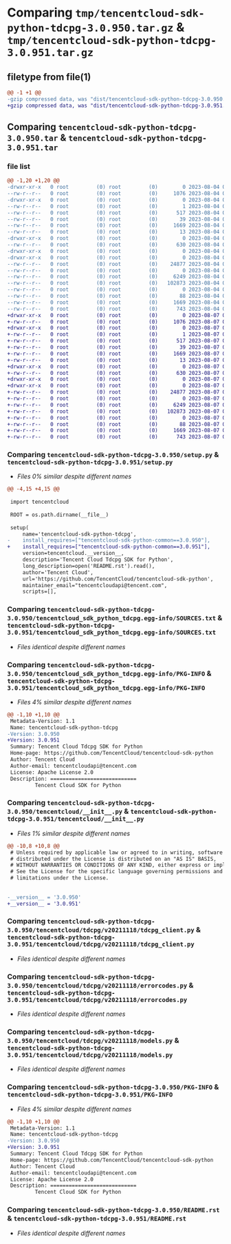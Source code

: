 # Comparing `tmp/tencentcloud-sdk-python-tdcpg-3.0.950.tar.gz` & `tmp/tencentcloud-sdk-python-tdcpg-3.0.951.tar.gz`

## filetype from file(1)

```diff
@@ -1 +1 @@
-gzip compressed data, was "dist/tencentcloud-sdk-python-tdcpg-3.0.950.tar", last modified: Fri Aug  4 00:35:35 2023, max compression
+gzip compressed data, was "dist/tencentcloud-sdk-python-tdcpg-3.0.951.tar", last modified: Mon Aug  7 00:35:24 2023, max compression
```

## Comparing `tencentcloud-sdk-python-tdcpg-3.0.950.tar` & `tencentcloud-sdk-python-tdcpg-3.0.951.tar`

### file list

```diff
@@ -1,20 +1,20 @@
-drwxr-xr-x   0 root         (0) root         (0)        0 2023-08-04 00:35:35.000000 tencentcloud-sdk-python-tdcpg-3.0.950/
--rw-r--r--   0 root         (0) root         (0)     1076 2023-08-04 00:35:35.000000 tencentcloud-sdk-python-tdcpg-3.0.950/setup.py
-drwxr-xr-x   0 root         (0) root         (0)        0 2023-08-04 00:35:35.000000 tencentcloud-sdk-python-tdcpg-3.0.950/tencentcloud_sdk_python_tdcpg.egg-info/
--rw-r--r--   0 root         (0) root         (0)        1 2023-08-04 00:35:35.000000 tencentcloud-sdk-python-tdcpg-3.0.950/tencentcloud_sdk_python_tdcpg.egg-info/dependency_links.txt
--rw-r--r--   0 root         (0) root         (0)      517 2023-08-04 00:35:35.000000 tencentcloud-sdk-python-tdcpg-3.0.950/tencentcloud_sdk_python_tdcpg.egg-info/SOURCES.txt
--rw-r--r--   0 root         (0) root         (0)       39 2023-08-04 00:35:35.000000 tencentcloud-sdk-python-tdcpg-3.0.950/tencentcloud_sdk_python_tdcpg.egg-info/requires.txt
--rw-r--r--   0 root         (0) root         (0)     1669 2023-08-04 00:35:35.000000 tencentcloud-sdk-python-tdcpg-3.0.950/tencentcloud_sdk_python_tdcpg.egg-info/PKG-INFO
--rw-r--r--   0 root         (0) root         (0)       13 2023-08-04 00:35:35.000000 tencentcloud-sdk-python-tdcpg-3.0.950/tencentcloud_sdk_python_tdcpg.egg-info/top_level.txt
-drwxr-xr-x   0 root         (0) root         (0)        0 2023-08-04 00:35:35.000000 tencentcloud-sdk-python-tdcpg-3.0.950/tencentcloud/
--rw-r--r--   0 root         (0) root         (0)      630 2023-08-04 00:35:35.000000 tencentcloud-sdk-python-tdcpg-3.0.950/tencentcloud/__init__.py
-drwxr-xr-x   0 root         (0) root         (0)        0 2023-08-04 00:35:35.000000 tencentcloud-sdk-python-tdcpg-3.0.950/tencentcloud/tdcpg/
-drwxr-xr-x   0 root         (0) root         (0)        0 2023-08-04 00:35:35.000000 tencentcloud-sdk-python-tdcpg-3.0.950/tencentcloud/tdcpg/v20211118/
--rw-r--r--   0 root         (0) root         (0)    24877 2023-08-04 00:35:35.000000 tencentcloud-sdk-python-tdcpg-3.0.950/tencentcloud/tdcpg/v20211118/tdcpg_client.py
--rw-r--r--   0 root         (0) root         (0)        0 2023-08-04 00:35:35.000000 tencentcloud-sdk-python-tdcpg-3.0.950/tencentcloud/tdcpg/v20211118/__init__.py
--rw-r--r--   0 root         (0) root         (0)     6249 2023-08-04 00:35:35.000000 tencentcloud-sdk-python-tdcpg-3.0.950/tencentcloud/tdcpg/v20211118/errorcodes.py
--rw-r--r--   0 root         (0) root         (0)   102873 2023-08-04 00:35:35.000000 tencentcloud-sdk-python-tdcpg-3.0.950/tencentcloud/tdcpg/v20211118/models.py
--rw-r--r--   0 root         (0) root         (0)        0 2023-08-04 00:35:35.000000 tencentcloud-sdk-python-tdcpg-3.0.950/tencentcloud/tdcpg/__init__.py
--rw-r--r--   0 root         (0) root         (0)       88 2023-08-04 00:35:35.000000 tencentcloud-sdk-python-tdcpg-3.0.950/setup.cfg
--rw-r--r--   0 root         (0) root         (0)     1669 2023-08-04 00:35:35.000000 tencentcloud-sdk-python-tdcpg-3.0.950/PKG-INFO
--rw-r--r--   0 root         (0) root         (0)      743 2023-08-04 00:35:35.000000 tencentcloud-sdk-python-tdcpg-3.0.950/README.rst
+drwxr-xr-x   0 root         (0) root         (0)        0 2023-08-07 00:35:24.000000 tencentcloud-sdk-python-tdcpg-3.0.951/
+-rw-r--r--   0 root         (0) root         (0)     1076 2023-08-07 00:35:24.000000 tencentcloud-sdk-python-tdcpg-3.0.951/setup.py
+drwxr-xr-x   0 root         (0) root         (0)        0 2023-08-07 00:35:24.000000 tencentcloud-sdk-python-tdcpg-3.0.951/tencentcloud_sdk_python_tdcpg.egg-info/
+-rw-r--r--   0 root         (0) root         (0)        1 2023-08-07 00:35:24.000000 tencentcloud-sdk-python-tdcpg-3.0.951/tencentcloud_sdk_python_tdcpg.egg-info/dependency_links.txt
+-rw-r--r--   0 root         (0) root         (0)      517 2023-08-07 00:35:24.000000 tencentcloud-sdk-python-tdcpg-3.0.951/tencentcloud_sdk_python_tdcpg.egg-info/SOURCES.txt
+-rw-r--r--   0 root         (0) root         (0)       39 2023-08-07 00:35:24.000000 tencentcloud-sdk-python-tdcpg-3.0.951/tencentcloud_sdk_python_tdcpg.egg-info/requires.txt
+-rw-r--r--   0 root         (0) root         (0)     1669 2023-08-07 00:35:24.000000 tencentcloud-sdk-python-tdcpg-3.0.951/tencentcloud_sdk_python_tdcpg.egg-info/PKG-INFO
+-rw-r--r--   0 root         (0) root         (0)       13 2023-08-07 00:35:24.000000 tencentcloud-sdk-python-tdcpg-3.0.951/tencentcloud_sdk_python_tdcpg.egg-info/top_level.txt
+drwxr-xr-x   0 root         (0) root         (0)        0 2023-08-07 00:35:24.000000 tencentcloud-sdk-python-tdcpg-3.0.951/tencentcloud/
+-rw-r--r--   0 root         (0) root         (0)      630 2023-08-07 00:35:24.000000 tencentcloud-sdk-python-tdcpg-3.0.951/tencentcloud/__init__.py
+drwxr-xr-x   0 root         (0) root         (0)        0 2023-08-07 00:35:24.000000 tencentcloud-sdk-python-tdcpg-3.0.951/tencentcloud/tdcpg/
+drwxr-xr-x   0 root         (0) root         (0)        0 2023-08-07 00:35:24.000000 tencentcloud-sdk-python-tdcpg-3.0.951/tencentcloud/tdcpg/v20211118/
+-rw-r--r--   0 root         (0) root         (0)    24877 2023-08-07 00:35:24.000000 tencentcloud-sdk-python-tdcpg-3.0.951/tencentcloud/tdcpg/v20211118/tdcpg_client.py
+-rw-r--r--   0 root         (0) root         (0)        0 2023-08-07 00:35:24.000000 tencentcloud-sdk-python-tdcpg-3.0.951/tencentcloud/tdcpg/v20211118/__init__.py
+-rw-r--r--   0 root         (0) root         (0)     6249 2023-08-07 00:35:24.000000 tencentcloud-sdk-python-tdcpg-3.0.951/tencentcloud/tdcpg/v20211118/errorcodes.py
+-rw-r--r--   0 root         (0) root         (0)   102873 2023-08-07 00:35:24.000000 tencentcloud-sdk-python-tdcpg-3.0.951/tencentcloud/tdcpg/v20211118/models.py
+-rw-r--r--   0 root         (0) root         (0)        0 2023-08-07 00:35:24.000000 tencentcloud-sdk-python-tdcpg-3.0.951/tencentcloud/tdcpg/__init__.py
+-rw-r--r--   0 root         (0) root         (0)       88 2023-08-07 00:35:24.000000 tencentcloud-sdk-python-tdcpg-3.0.951/setup.cfg
+-rw-r--r--   0 root         (0) root         (0)     1669 2023-08-07 00:35:24.000000 tencentcloud-sdk-python-tdcpg-3.0.951/PKG-INFO
+-rw-r--r--   0 root         (0) root         (0)      743 2023-08-07 00:35:24.000000 tencentcloud-sdk-python-tdcpg-3.0.951/README.rst
```

### Comparing `tencentcloud-sdk-python-tdcpg-3.0.950/setup.py` & `tencentcloud-sdk-python-tdcpg-3.0.951/setup.py`

 * *Files 0% similar despite different names*

```diff
@@ -4,15 +4,15 @@
 
 import tencentcloud
 
 ROOT = os.path.dirname(__file__)
 
 setup(
     name='tencentcloud-sdk-python-tdcpg',
-    install_requires=["tencentcloud-sdk-python-common==3.0.950"],
+    install_requires=["tencentcloud-sdk-python-common==3.0.951"],
     version=tencentcloud.__version__,
     description='Tencent Cloud Tdcpg SDK for Python',
     long_description=open('README.rst').read(),
     author='Tencent Cloud',
     url='https://github.com/TencentCloud/tencentcloud-sdk-python',
     maintainer_email="tencentcloudapi@tencent.com",
     scripts=[],
```

### Comparing `tencentcloud-sdk-python-tdcpg-3.0.950/tencentcloud_sdk_python_tdcpg.egg-info/SOURCES.txt` & `tencentcloud-sdk-python-tdcpg-3.0.951/tencentcloud_sdk_python_tdcpg.egg-info/SOURCES.txt`

 * *Files identical despite different names*

### Comparing `tencentcloud-sdk-python-tdcpg-3.0.950/tencentcloud_sdk_python_tdcpg.egg-info/PKG-INFO` & `tencentcloud-sdk-python-tdcpg-3.0.951/tencentcloud_sdk_python_tdcpg.egg-info/PKG-INFO`

 * *Files 4% similar despite different names*

```diff
@@ -1,10 +1,10 @@
 Metadata-Version: 1.1
 Name: tencentcloud-sdk-python-tdcpg
-Version: 3.0.950
+Version: 3.0.951
 Summary: Tencent Cloud Tdcpg SDK for Python
 Home-page: https://github.com/TencentCloud/tencentcloud-sdk-python
 Author: Tencent Cloud
 Author-email: tencentcloudapi@tencent.com
 License: Apache License 2.0
 Description: ============================
         Tencent Cloud SDK for Python
```

### Comparing `tencentcloud-sdk-python-tdcpg-3.0.950/tencentcloud/__init__.py` & `tencentcloud-sdk-python-tdcpg-3.0.951/tencentcloud/__init__.py`

 * *Files 1% similar despite different names*

```diff
@@ -10,8 +10,8 @@
 # Unless required by applicable law or agreed to in writing, software
 # distributed under the License is distributed on an "AS IS" BASIS,
 # WITHOUT WARRANTIES OR CONDITIONS OF ANY KIND, either express or implied.
 # See the License for the specific language governing permissions and
 # limitations under the License.
 
 
-__version__ = '3.0.950'
+__version__ = '3.0.951'
```

### Comparing `tencentcloud-sdk-python-tdcpg-3.0.950/tencentcloud/tdcpg/v20211118/tdcpg_client.py` & `tencentcloud-sdk-python-tdcpg-3.0.951/tencentcloud/tdcpg/v20211118/tdcpg_client.py`

 * *Files identical despite different names*

### Comparing `tencentcloud-sdk-python-tdcpg-3.0.950/tencentcloud/tdcpg/v20211118/errorcodes.py` & `tencentcloud-sdk-python-tdcpg-3.0.951/tencentcloud/tdcpg/v20211118/errorcodes.py`

 * *Files identical despite different names*

### Comparing `tencentcloud-sdk-python-tdcpg-3.0.950/tencentcloud/tdcpg/v20211118/models.py` & `tencentcloud-sdk-python-tdcpg-3.0.951/tencentcloud/tdcpg/v20211118/models.py`

 * *Files identical despite different names*

### Comparing `tencentcloud-sdk-python-tdcpg-3.0.950/PKG-INFO` & `tencentcloud-sdk-python-tdcpg-3.0.951/PKG-INFO`

 * *Files 4% similar despite different names*

```diff
@@ -1,10 +1,10 @@
 Metadata-Version: 1.1
 Name: tencentcloud-sdk-python-tdcpg
-Version: 3.0.950
+Version: 3.0.951
 Summary: Tencent Cloud Tdcpg SDK for Python
 Home-page: https://github.com/TencentCloud/tencentcloud-sdk-python
 Author: Tencent Cloud
 Author-email: tencentcloudapi@tencent.com
 License: Apache License 2.0
 Description: ============================
         Tencent Cloud SDK for Python
```

### Comparing `tencentcloud-sdk-python-tdcpg-3.0.950/README.rst` & `tencentcloud-sdk-python-tdcpg-3.0.951/README.rst`

 * *Files identical despite different names*

